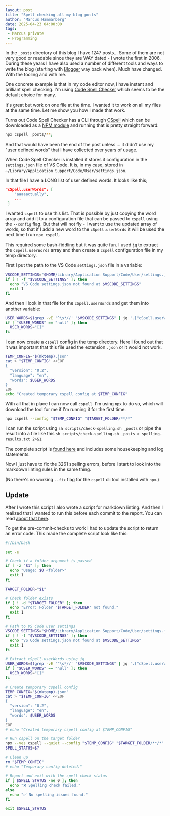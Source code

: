 ```yaml
---
layout: post
title: "Spell checking all my blog posts"
author: "Marcus Hammarberg"
date: 2025-04-23 04:00:00
tags:
 - Marcus private
 - Programming
---
```


In the `_posts` directory of this blog I have 1247 posts... Some of them are not very good or readable since they are WAY dated - I wrote the first in 2006. During these years I have also used a number of different tools and ways to write the blog (starting with [Blogger](https://www.blogger.com/) way back when). Much have changed. With the tooling and with me.

One concrete example is that in my code editor now, I have instant and brilliant spell checking. I'm using [Code Spell Checker](https://marketplace.visualstudio.com/items?itemName=streetsidesoftware.code-spell-checker) which seems to be the default choice for many.

It's great but work on one file at the time. I wanted it to work on all my files at the same time. Let me show you how I made that work.

<!-- excerpt-end -->

Turns out Code Spell Checker has a CLI through [CSpell](https://cspell.org/) which can be downloaded as a [NPM module](https://www.npmjs.com/package/cspell) and running that is pretty straight forward:

```bash
npx cspell _posts/**;
```

And that would have been the end of the post unless ... it didn't use my "user defined words" that I have collected over years of usage.

When Code Spell Checker is installed it stores it configuration in the `settings.json` file of VS Code. It is, in my case, stored in `~/Library/Application Support/Code/User/settings.json`.

In that file I have a LONG list of user defined words. It looks like this;

```json
"cSpell.userWords": [
    "aaaaactually",
    ...
 ]
```

I wanted `cspell` to use this list. That is possible by just copying the word array and add it to a configuration file that can be passed to `cspell` using the `--config` flag. But that will not fly - I want to use the updated array of words, so that if I add a new word to the `cSpell.userWords` it will be used the next time I run `npx cspell`.

This required some bash-fiddling but it was quite fun. I used [`jq`](https://jqlang.org/) to extract the `cSpell.userWords` array and then create a `cspell` configuration file in my temp directory.

First I put the path to the VS Code `settings.json` file in a variable:

```bash
VSCODE_SETTINGS="$HOME/Library/Application Support/Code/User/settings.json"
if [ ! -f "$VSCODE_SETTINGS" ]; then
  echo "VS Code settings.json not found at $VSCODE_SETTINGS"
  exit 1
fi
```

And then I look in that file for the `cSpell.userWords` and get them into another variable:

```bash
USER_WORDS=$(grep -vE '^\s*//' "$VSCODE_SETTINGS" | jq '.["cSpell.userWords"] // []')
if [ "$USER_WORDS" == "null" ]; then
  USER_WORDS="[]"
fi
```

I can now create a `cspell` config in the temp directory. Here I found out that it was important that this file used the extension `.json` or it would not work.

```bash
TEMP_CONFIG="$(mktemp).json"
cat > "$TEMP_CONFIG" <<EOF
{
  "version": "0.2",
  "language": "en",
  "words": $USER_WORDS
}
EOF
echo "Created temporary cspell config at $TEMP_CONFIG"
```

With all that in place I can now call `cspell`. I'm using `npx` to do so, which will download the tool for me if I'm running it for the first time.

```bash
npx cspell --config "$TEMP_CONFIG" "$TARGET_FOLDER/**/*"
```

I can run the script using `sh scripts/check-spelling.sh _posts` or pipe the result into a file like this `sh scripts/check-spelling.sh _posts > spelling-results.txt 2>&1`.

The complete script is [found here](https://github.com/marcusoftnet/marcusoftnet.github.io/blob/main/scripts/check-spelling.sh) and includes some housekeeping and log statements.

Now I just have to fix the 3261 spelling errors, before I start to look into the markdown linting rules in the same thing.

(No there's no working `--fix` flag for the `cspell` cli tool installed with `npx`.)

## Update

After I wrote this script I also wrote a script for markdown linting. And then I realized that I wanted to run this before each commit to the report. You can read [about that here](https://www.marcusoft.net/2025/05/git-hooks-for-cleaner-blog.html).

To get the pre-commit-checks to work I had to update the script to return an error code. This made the complete script look like this:

```bash
#!/bin/bash

set -e

# Check if a folder argument is passed
if [ -z "$1" ]; then
  echo "Usage: $0 <folder>"
  exit 1
fi

TARGET_FOLDER="$1"

# Check folder exists
if [ ! -d "$TARGET_FOLDER" ]; then
  echo "Error: Folder '$TARGET_FOLDER' not found."
  exit 1
fi

# Path to VS Code user settings
VSCODE_SETTINGS="$HOME/Library/Application Support/Code/User/settings.json"
if [ ! -f "$VSCODE_SETTINGS" ]; then
  echo "VS Code settings.json not found at $VSCODE_SETTINGS"
  exit 1
fi

# Extract cSpell.userWords using jq
USER_WORDS=$(grep -vE '^\s*//' "$VSCODE_SETTINGS" | jq '.["cSpell.userWords"] // []')
if [ "$USER_WORDS" == "null" ]; then
  USER_WORDS="[]"
fi

# Create temporary cspell config
TEMP_CONFIG="$(mktemp).json"
cat > "$TEMP_CONFIG" <<EOF
{
  "version": "0.2",
  "language": "en",
  "words": $USER_WORDS
}
EOF
# echo "Created temporary cspell config at $TEMP_CONFIG"

# Run cspell on the target folder
npx --yes cspell --quiet --config "$TEMP_CONFIG" "$TARGET_FOLDER/**/*"
SPELL_STATUS=$?

# Clean up
rm "$TEMP_CONFIG"
# echo "Temporary config deleted."

# Report and exit with the spell check status
if [ $SPELL_STATUS -ne 0 ]; then
  echo "❌ Spelling check failed."
else
  echo "✅ No spelling issues found."
fi

exit $SPELL_STATUS
```
